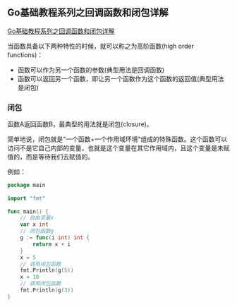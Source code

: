 ## Go基础教程系列之回调函数和闭包详解

[Go基础教程系列之回调函数和闭包详解](https://www.jb51.net/article/244783.htm)

当函数具备以下两种特性的时候，就可以称之为高阶函数(high order functions)：

- 函数可以作为另一个函数的参数(典型用法是回调函数)
- 函数可以返回另一个函数，即让另一个函数作为这个函数的返回值(典型用法是闭包)

### 闭包

函数A返回函数B，最典型的用法就是闭包(closure)。

简单地说，闭包就是"一个函数+一个作用域环境"组成的特殊函数。这个函数可以访问不是它自己内部的变量，也就是这个变量在其它作用域内，且这个变量是未赋值的，而是等待我们去赋值的。

例如：

```go
package main
 
import "fmt"
 
func main() {
    // 自由变量x
    var x int
    // 闭包函数g
    g := func(i int) int {
        return x + i
    }
    x = 5
    // 调用闭包函数
    fmt.Println(g(5))
    x = 10
    // 调用闭包函数
    fmt.Println(g(3))
}
```